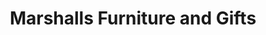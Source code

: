 ---
title: "Marshalls Furniture and Gifts"
url: /lovington/marshalls-furniture-and-gifts/
shop: Möbel
---